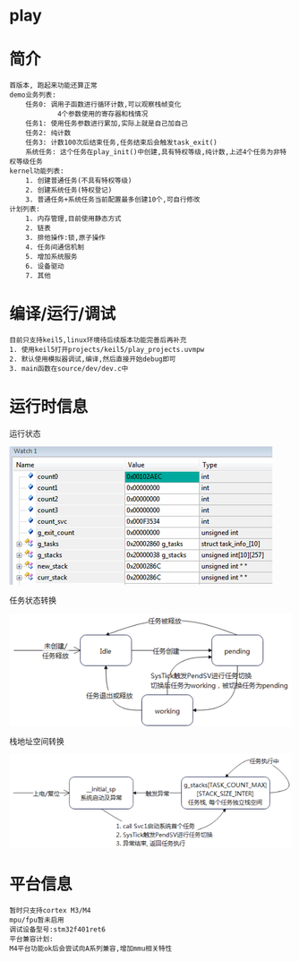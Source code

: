 # play

# 简介

	首版本, 跑起来功能还算正常
	demo业务列表:
		任务0: 调用子函数进行循环计数,可以观察栈帧变化
				4个参数使用的寄存器和栈情况
		任务1: 使用任务参数进行累加,实际上就是自己加自己
		任务2: 纯计数
		任务3: 计数100次后结束任务,任务结束后会触发task_exit()
		系统任务: 这个任务在play_init()中创建,具有特权等级,纯计数,上述4个任务为非特权等级任务
	kernel功能列表:
		1. 创建普通任务(不具有特权等级)
		2. 创建系统任务(特权登记)
		3. 普通任务+系统任务当前配置最多创建10个,可自行修改
	计划列表:
		1. 内存管理,目前使用静态方式
		2. 链表
		3. 排他操作:锁,原子操作
		4. 任务间通信机制
		5. 增加系统服务
		6. 设备驱动
		7. 其他
# 编译/运行/调试
	目前只支持keil5,linux环境待后续版本功能完善后再补充
	1. 使用keil5打开projects/keil5/play_projects.uvmpw
	2. 默认使用模拟器调试,编译,然后直接开始debug即可
	3. main函数在source/dev/dev.c中

# 运行时信息

运行状态

![](pics/running.gif)

任务状态转换

![1646960795507](pics/1646960795507.png)

栈地址空间转换

![1646960820691](pics/1646960820691.png)

# 平台信息
	暂时只支持cortex M3/M4
	mpu/fpu暂未启用
	调试设备型号:stm32f401ret6
	平台兼容计划:
	M4平台功能ok后会尝试向A系列兼容,增加mmu相关特性


